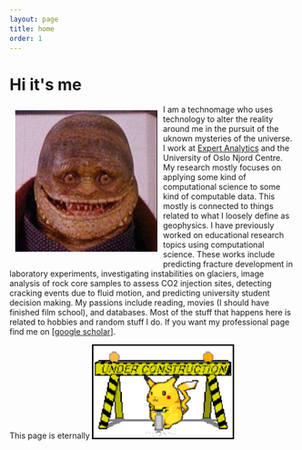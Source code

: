 ```yaml
---
layout: page
title: home
order: 1
---
```


# Hi it's me

<div>
<div style="float: left; padding: 10px">
<img src ="/imgs/goomba.jpg" width="250">
</div>
<div>
I am a technomage who uses technology to alter the reality around me in the pursuit of the uknown mysteries of the universe. I work at <a href="https://expertanalytics.no">Expert Analytics</a> and the University of Oslo Njord Centre. My research mostly focuses on applying some kind of computational science to some kind of computable data. This mostly is connected to things related to what I loosely define as geophysics. I have previously worked on educational research topics using computational science. These works include predicting fracture development in laboratory experiments, investigating instabilities on glaciers, image analysis of rock core samples to assess CO2 injection sites, detecting cracking events due to fluid motion, and predicting university student decision making. My passions include reading, movies (I should have finished film school), and databases. Most of the stuff that happens here is related to hobbies and random stuff I do. If you want my professional page find me on <a href="https://scholar.google.no/citations?user=OFBaoZEAAAAJ&hl=en">[google scholar]</a>.

</div>
</div>


This page is eternally <img src="/imgs/under_construction.gif" width="250" />
